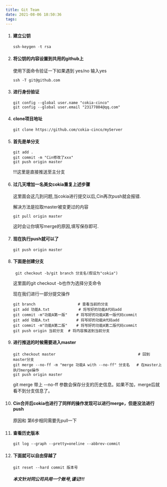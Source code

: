 ```yaml
---
title: Git Team
date: 2021-08-06 18:50:36
tags:
---
```


1. #### 建立公钥

   ```powershell
   ssh-keygen -t rsa
   ```

2. #### 将公钥的内容设置到共用的github上

   使用下面命令验证一下如果遇到 yes/no 输入yes

   ```
   ssh -T git@github.com
   ```

   

3. #### 进行身份验证

   ```
   git config --global user.name "cokia-cinco"
   git config --global user.email "23177804@qq.com"
   ```

4. #### clone项目地址

   ```
   git clone https://github.com/cokia-cinco/myServer
   ```

5. #### 首先是单分支

   ```
   git add .
   git commit -m "Cin修改了xxx"
   git push origin master
   ```

   !!!这里是直接推送至主分支

6. #### 过几天增加一名美女cokia重复上述步骤

   这里面会这几到问题,当cokia进行提交以后,Cin再次push就会报错.

   解决方法是拉取master被变更过的内容

   ```
   git pull origin master
   ```

   这时会让你填写merge的原因,填写保存即可.

7. #### 现在执行push就可以了

   ```
   git push origin master
   ```

8. #### 下面是创建分支

   ```
    git checkout -b/git branch 分支名(假设为"cokia")
   ```

   这里面的git checkout -b也作为选择分支命令

   现在我们进行一部分提交操作

   ```
   git branch					# 查看当前的分支
   git add 功能A.txt	           # 将写好的功能A代码add
   git commit -m"功能A第一版"    # 将写好的功能A第一版代码commit
   git add 功能A.txt            # 将写好的功能A代码add
   git commit -m"功能A第二版"    # 将写好的功能A第二版代码commit
   git push origin 当前分支	 # 将内容推送到当前分支
   ```

   

9. #### 进行推送的时候需要进入master

   ```
   git checkout master                                     # 回到master分支
   git merge --no-ff -m "merge 功能A with --no-ff" 分支名   # 在master上执行merge操作
   git push origin master 	
   ```

     git merge 带上 --no-ff 参数会保存分支的历史信息。如果不加，merge后就看不到分支信息了。

10. #### Cin合并后cokia也进行了同样的操作发现可以进行merge，但是没法进行push

    原因和 第6步相同需要先pull一下

11. #### 查看历史版本

    ```
    git log --graph --pretty=oneline --abbrev-commit
    ```

12. #### 下面就可以自由穿越了

    ```
    git reset --hard commit 版本号
    ```

    ##### 												本文针对同公司共用一个账号,谨记!!!
